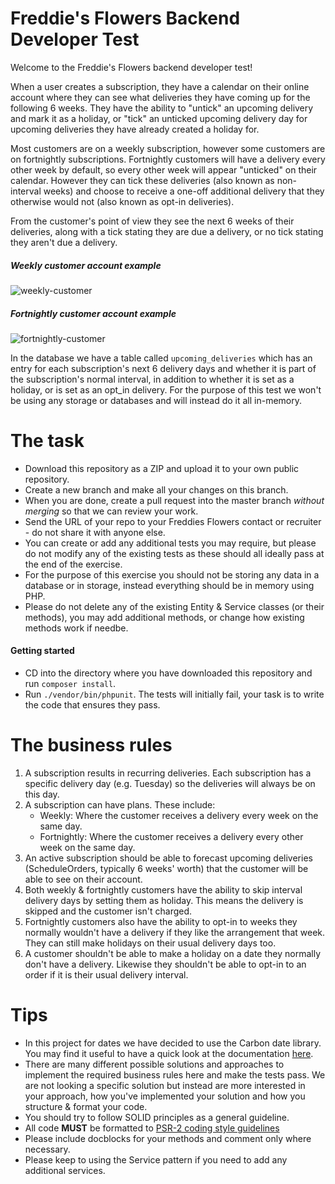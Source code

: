 # 
# Freddie's Flowers Backend Developer Test

Welcome to the Freddie's Flowers backend developer test!

When a user creates a subscription, they have a calendar on their online account where
they can see what deliveries they have coming up for the following 6 weeks. 
They have the ability to "untick" an upcoming delivery and mark it as a holiday, 
or "tick" an unticked upcoming delivery day for upcoming deliveries they have 
already created a holiday for.

Most customers are on a weekly subscription, however some customers are on fortnightly 
subscriptions. Fortnightly customers will have a delivery every other week by default,
so every other week will appear "unticked" on their calendar. However they can tick these deliveries
(also known as non-interval weeks) and choose to receive a one-off additional delivery
that they otherwise would not (also known as opt-in deliveries).

From the customer's point of view they see the next 6 weeks of their deliveries, 
along with a tick stating they are due a delivery, or no tick stating they 
aren't due a delivery.

##### Weekly customer account example
![weekly-customer](https://user-images.githubusercontent.com/11612604/58475093-ec13f180-8144-11e9-89a9-6899073e5efa.png)

##### Fortnightly customer account example
![fortnightly-customer](https://user-images.githubusercontent.com/11612604/58475264-63e21c00-8145-11e9-9035-891d541cf805.png)

In the database we have a table called `upcoming_deliveries` which has an entry for
each subscription's next 6 delivery days and whether it is part of the subscription's
normal interval, in addition to whether it is set as a holiday, or is set as an opt_in delivery.
For the purpose of this test we won't be using any storage or databases and will instead
do it all in-memory.

# The task
 - Download this repository as a ZIP and upload it to your own public repository.
 - Create a new branch and make all your changes on this branch.
 - When you are done, create a pull request into the master branch *without merging* so that we can review your work.
 - Send the URL of your repo to your Freddies Flowers contact or recruiter - do not share it with anyone else.
 - You can create or add any additional tests you may require, but please do not 
 modify any of the existing tests as these should all ideally pass at the end of
 the exercise.
 - For the purpose of this exercise you should not be storing any data in a database
 or in storage, instead everything should be in memory using PHP.
 - Please do not delete any of the existing Entity & Service classes (or their methods),
 you may add additional methods, or change how existing methods work if needbe.
 
#### Getting started

- CD into the directory where you have downloaded this repository and run `composer install`.
- Run `./vendor/bin/phpunit`. The tests will initially fail, your task is to write the code
that ensures they pass.
 
# The business rules
1) A subscription results in recurring deliveries. Each subscription has a specific
delivery day (e.g. Tuesday) so the deliveries will always be on this day.
2) A subscription can have plans. These include:
    - Weekly: Where the customer receives a delivery every week on the same day.
    - Fortnightly: Where the customer receives a delivery every other week on the 
    same day.
3) An active subscription should be able to forecast upcoming deliveries 
(ScheduleOrders, typically 6 weeks' worth) that the customer will be able to see 
on their account.
4) Both weekly & fortnightly customers have the ability to skip interval delivery days 
by setting them as holiday. This means the delivery is skipped and the customer
isn't charged.
5) Fortnightly customers also have the ability to opt-in to weeks they normally
wouldn't have a delivery if they like the arrangement that week. They can still
make holidays on their usual delivery days too.
6) A customer shouldn't be able to make a holiday on a date they normally don't 
have a delivery. Likewise they shouldn't be able to opt-in to an order if
it is their usual delivery interval.

# Tips
- In this project for dates we have decided to use the Carbon date library. You 
may find it useful to have a quick look at the documentation 
[here](https://carbon.nesbot.com/docs/).
- There are many different possible solutions and approaches to implement the 
required business rules here and make the tests pass. We are not looking a specific
solution but instead are more interested in your approach, how you've implemented 
your solution and how you structure & format your code.
- You should try to follow SOLID principles as a general guideline.
- All code **MUST** be formatted to 
[PSR-2 coding style guidelines](http://www.php-fig.org/psr/psr-2/)
- Please include docblocks for your methods and comment only where necessary.
- Please keep to using the Service pattern if you need to add any additional 
services.


